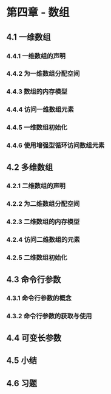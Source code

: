 # 第四章 - 数组

## 4.1 一维数组

### 4.4.1 一维数组的声明



### 4.4.2 为一维数组分配空间



### 4.4.3 数组的内存模型



### 4.4.4 访问一维数组元素



### 4.4.5 一维数组初始化



### 4.4.6 使用增强型循环访问数组元素



## 4.2 多维数组

### 4.2.1 二维数组的声明



### 4.2.2 为二维数组分配空间



### 4.2.3 二维数组的内存模型



### 4.2.4 访问二维数组的元素



### 4.2.5 二维数组初始化



## 4.3 命令行参数

### 4.3.1 命令行参数的概念



### 4.3.2 命令行参数的获取与使用



## 4.4 可变长参数



## 4.5 小结



## 4.6 习题